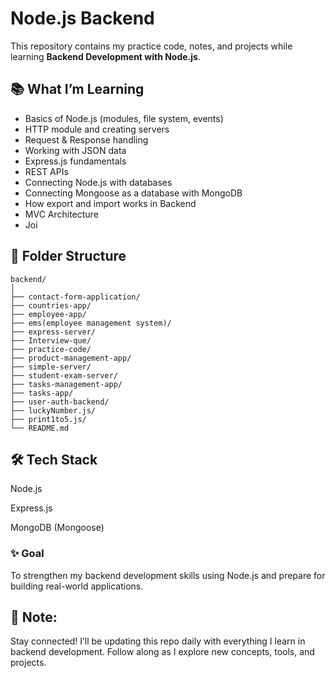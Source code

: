 # Node.js Backend  

This repository contains my practice code, notes, and projects while learning **Backend Development with Node.js**.  

## 📚 What I’m Learning  
- Basics of Node.js (modules, file system, events)  
- HTTP module and creating servers  
- Request & Response handling  
- Working with JSON data  
- Express.js fundamentals  
- REST APIs  
- Connecting Node.js with databases  
- Connecting Mongoose as a database with MongoDB
- How export and import works in Backend
- MVC Architecture
- Joi

## 📂 Folder Structure  
```
backend/
│
├── contact-form-application/ 
├── countries-app/  
├── employee-app/ 
├── ems(employee management system)/ 
├── express-server/  
├── Interview-que/  
├── practice-code/  
├── product-management-app/ 
├── simple-server/  
├── student-exam-server/  
├── tasks-management-app/ 
├── tasks-app/ 
├── user-auth-backend/
├── luckyNumber.js/  
├── print1to5.js/ 
└── README.md
```
## 🛠 Tech Stack

Node.js

Express.js

MongoDB (Mongoose)


### ✨ Goal

To strengthen my backend development skills using Node.js and prepare for building real-world applications.

## 🚀 Note: 
Stay connected! I’ll be updating this repo daily with everything I learn in backend development. Follow along as I explore new concepts, tools, and projects.
